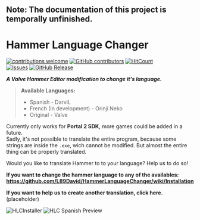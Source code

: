 ## Note: The documentation of this project is temporally unfinished.  

# Hammer Language Changer
[![contributions welcome](https://img.shields.io/badge/contributions-welcome-brightgreen.svg?style=flat)](https://github.com/L89David/HammerLanguageChanger/issues)
[![GitHub contributors](https://img.shields.io/github/contributors/L89David/HammerLanguageChanger?style=flat)]()
[![HitCount](http://hits.dwyl.com/L89David/HammerLanguageChanger.svg)](http://hits.dwyl.com/L89David/HammerLanguageChanger)  
[![Issues](https://img.shields.io/github/issues-raw/L89David/HammerLanguageChanger?maxAge=25000)](https://github.com/L89David/HammerLanguageChanger/issues) 
[![GitHub Release](https://img.shields.io/github/release/L89David/HammerLanguageChanger?style=flat)]()  



***A Valve Hammer Editor modification to change it's language.***

>**Available Languages:**  
> * Spanish - DarviL  
> * French (In development) - Orinji Neko  
> * Original - Valve  

Currently only works for **Portal 2 SDK**, more games could be added in a future.  
Sadly, it's not possible to translate the entire program, because some strings are inside the `.exe`, wich cannot be modified. But almost the entire thing can be properly translated.

Would you like to translate Hammer to to your language? Help us to do so!

**If you want to change the hammer language to any of the availables: https://github.com/L89David/HammerLanguageChanger/wiki/Installation**  

**If you want to help us to create another translation, click here.** (placeholder)  

![HLCInstaller](https://i.imgur.com/wEL5XMH.png)
![HLC Spanish Preview](https://media.giphy.com/media/gJ2SMBaXdmGwQ0iBlc/giphy.gif)
